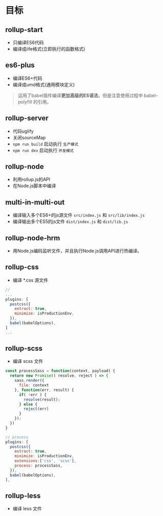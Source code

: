 # 目标


## rollup-start

- 只编译ES6代码
- 编译成iife格式(立即执行的函数格式)

## es6-plus

- 编译ES6+代码
- 编译成umd格式(通用模块定义)

> 运用了babel插件编译**更加高级的ES语法**。但是注意使用过程中 babel-polyfill 的引用。

## rollup-server

- 代码uglify
- 关闭sourceMap
- `npm run build` 启动执行 `生产模式`
- `npm run dev` 启动执行 `开发模式`

## rollup-node

- 利用rollup.js的API
- 在Node.js脚本中编译

## multi-in-multi-out

- 编译输入多个ES6+的js源文件 `src/index.js` 和 `src/lib/index.js`
- 编译输出多个ES5的js文件 `dist/index.js` 和 `dist/lib.js`

## rollup-node-hrm

- 用Node.js编码监听文件，并且执行Node.js调用API进行热编译。

## rollup-css

- 编译 *.css 源文件

```js
// 
...
plugins: [
  postcss({
    extract: true,
    minimize: isProductionEnv,
  }),
  babel(babelOptions),
]
...
```

## rollup-scss

- 编译 scss 文件

```js
const processSass = function(context, payload) {
  return new Promise(( resolve, reject ) => {
    sass.render({
      file: context
    }, function(err, result) {
      if( !err ) {
        resolve(result);
      } else {
        reject(err)
      }
    });
  })
}

// process
plugins: [
  postcss({
    extract: true,
    minimize: isProductionEnv,
    extensions:['css', 'scss'],
    process: processSass,
  }),
  babel(babelOptions),
],
```

## rollup-less

- 编译 less 文件